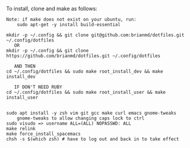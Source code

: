 To install, clone and make as follows:

    Note: if make does not exist on your ubuntu, run:
        sudo apt-get -y install build-essential

    mkdir -p ~/.config && git clone git@github.com:brianmd/dotfiles.git ~/.config/dotfiles
       OR
    mkdir -p ~/.config && git clone https://github.com/brianmd/dotfiles.git ~/.config/dotfiles

       AND THEN
    cd ~/.config/dotfiles && sudo make root_install_dev && make install_dev

       IF DON'T NEED RUBY
    cd ~/.config/dotfiles && sudo make root_install_user && make install_user


    sudo apt install -y zsh vim git gcc make curl emacs gnome-tweaks
        gnome-tweaks to allow changing caps lock to ctrl
    sudo visudo => username ALL=(ALL) NOPASSWD: ALL
    make relink
    make force_install_spacemacs
    chsh -s $(which zsh) # have to log out and back in to take effect

